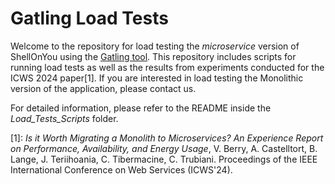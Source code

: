 # Gatling Load Tests

Welcome to the repository for load testing the *microservice* version of ShellOnYou using the [Gatling tool](https://github.com/gatling/gatling?tab=readme-ov-file). This repository includes scripts for running load tests as well as the results from experiments conducted for the ICWS 2024 paper[1]. If you are interested in load testing the Monolithic version of the application, please contact us.

For detailed information, please refer to the README inside the *Load_Tests_Scripts* folder.

[1]: *Is it Worth Migrating a Monolith to Microservices? An Experience Report on Performance, Availability, and Energy Usage*, V. Berry, A. Castelltort, B. Lange, J. Teriihoania, C. Tibermacine, C. Trubiani. Proceedings of the IEEE International Conference on Web Services (ICWS'24).
